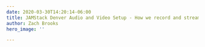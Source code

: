 ```yaml
---
date: 2020-03-30T14:20:14-06:00
title: JAMStack Denver Audio and Video Setup - How we record and stream our Meetup
author: Zach Brooks
hero_image: ''

---
```

